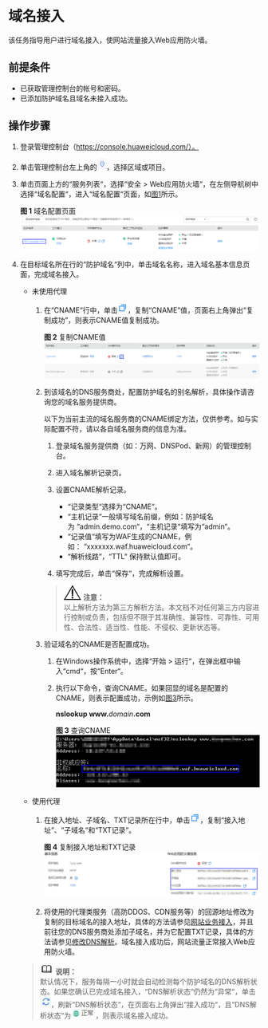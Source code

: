 # 域名接入<a name="waf_01_0079"></a>

该任务指导用户进行域名接入，使网站流量接入Web应用防火墙。

## 前提条件<a name="section581551584213"></a>

-   已获取管理控制台的帐号和密码。
-   已添加防护域名且域名未接入成功。

## 操作步骤<a name="section9842135074313"></a>

1.  登录管理控制台（https://console.huaweicloud.com/）。
2.  单击管理控制台左上角的![](figures/选择区域图标.jpg)，选择区域或项目。
3.  单击页面上方的“服务列表“，选择“安全  \>  Web应用防火墙“，在左侧导航树中选择“域名配置“，进入“域名配置“页面，如[图1](#waf_01_0001_zh-cn_topic_0110861354_fig15593418182219)所示。

    **图 1**  域名配置页面<a name="waf_01_0001_zh-cn_topic_0110861354_fig15593418182219"></a>  
    ![](figures/域名配置页面.png "域名配置页面")

4.  在目标域名所在行的“防护域名“列中，单击域名名称，进入域名基本信息页面，完成域名接入。

    -   未使用代理
        1.  在“CNAME“行中，单击![](figures/复制图标.jpg)，复制“CNAME”值，页面右上角弹出“复制成功”，则表示CNAME值复制成功。

            **图 2**  复制CNAME值<a name="fig15430175612226"></a>  
            ![](figures/复制CNAME值.jpg "复制CNAME值")


        1.  到该域名的DNS服务商处，配置防护域名的别名解析，具体操作请咨询您的域名服务提供商。

            以下为当前主流的域名服务商的CNAME绑定方法，仅供参考。如与实际配置不符，请以各自域名服务商的信息为准。

            1.  登录域名服务提供商（如：万网、DNSPod、新网）的管理控制台。
            2.  进入域名解析记录页。
            3.  设置CNAME解析记录。
                -   “记录类型“选择为“CNAME“。
                -   “主机记录“一般填写域名前缀，例如：防护域名为 “admin.demo.com“，“主机记录“填写为“admin“。
                -   “记录值“填写为WAF生成的CNAME，例如： “xxxxxxx.waf.huaweicloud.com“。
                -   “解析线路“，“TTL“  保持默认值即可。

            4.  填写完成后，单击“保存“，完成解析设置。

            >![](public_sys-resources/icon-notice.gif) **注意：**   
            >以上解析方法为第三方解析方法。本文档不对任何第三方内容进行控制或负责，包括但不限于其准确性、兼容性、可靠性、可用性、合法性、适当性、性能、不侵权、更新状态等。  

        2.  验证域名的CNAME是否配置成功。
            1.  在Windows操作系统中，选择“开始  \>  运行“，在弹出框中输入“cmd“，按“Enter“。
            2.  执行以下命令，查询CNAME。如果回显的域名是配置的CNAME，则表示配置成功，示例如[图3](#fig04371756152219)所示。

                **nslookup www.**_domain_**.com**

                **图 3**  查询CNAME<a name="fig04371756152219"></a>  
                ![](figures/查询CNAME.png "查询CNAME")



    -   使用代理
        1.  在接入地址、子域名、TXT记录所在行中，单击![](figures/复制图标-1.jpg)，复制“接入地址“、“子域名“和“TXT记录“。

            **图 4**  复制接入地址和TXT记录<a name="fig174381156122211"></a>  
            ![](figures/复制接入地址和TXT记录.jpg "复制接入地址和TXT记录")

        2.  将使用的代理类服务（高防DDOS、CDN服务等）的回源地址修改为复制的目标域名的接入地址，具体的方法请参见[网站业务接入](https://support.huaweicloud.com/usermanual-cad/cad_01_0110.html)，并且前往您的DNS服务商处添加子域名，并为它配置TXT记录，具体的方法请参见[修改DNS解析](https://support.huaweicloud.com/usermanual-cad/cad_01_0113.html)。域名接入成功后，网站流量正常接入Web应用防火墙。


    >![](public_sys-resources/icon-note.gif) **说明：**   
    >默认情况下，服务每隔一小时就会自动检测每个防护域名的DNS解析状态。如果您确认已完成域名接入，“DNS解析状态“仍然为“异常“，单击![](figures/刷新图标-2.jpg)，刷新“DNS解析状态“，在页面右上角弹出“接入成功“，且“DNS解析状态“为![](figures/正常图标.jpg)，则表示域名接入成功。  


